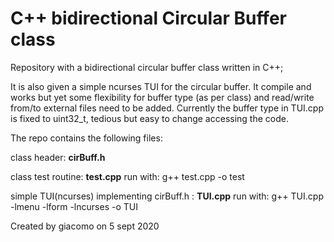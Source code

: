# C++ bidirectional Circular Buffer class 

Repository with a bidirectional circular buffer class written in C++;

It is also given a simple ncurses TUI for the circular buffer.
It compile and works but yet some flexibility
for buffer type (as per class) and read/write from/to external files need to be added.
Currently the buffer type in TUI.cpp is fixed to uint32_t, 
tedious but easy to change accessing the code. 

The repo contains the following files:
 
class header:
__cirBuff.h__

class test routine:
__test.cpp__
run with: g++ test.cpp -o test

simple TUI(ncurses) implementing cirBuff.h :
__TUI.cpp__
run with: g++ TUI.cpp -lmenu -lform -lncurses -o TUI

Created by giacomo on 5 sept 2020
